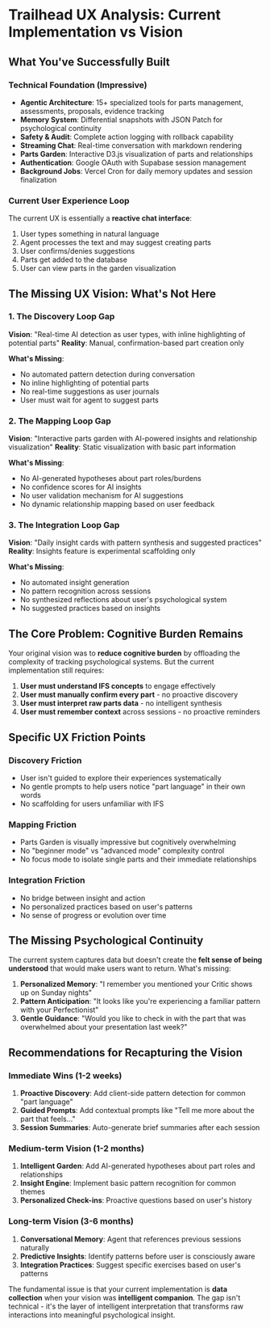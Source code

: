 # Trailhead UX Analysis: Current Implementation vs Vision

## What You've Successfully Built

### **Technical Foundation (Impressive)**

- **Agentic Architecture**: 15+ specialized tools for parts management, assessments, proposals, evidence tracking
- **Memory System**: Differential snapshots with JSON Patch for psychological continuity
- **Safety & Audit**: Complete action logging with rollback capability
- **Streaming Chat**: Real-time conversation with markdown rendering
- **Parts Garden**: Interactive D3.js visualization of parts and relationships
- **Authentication**: Google OAuth with Supabase session management
- **Background Jobs**: Vercel Cron for daily memory updates and session finalization

### **Current User Experience Loop**

The current UX is essentially a **reactive chat interface**:

1. User types something in natural language
2. Agent processes the text and may suggest creating parts
3. User confirms/denies suggestions
4. Parts get added to the database
5. User can view parts in the garden visualization

## The Missing UX Vision: What's Not Here

### **1. The Discovery Loop Gap**

**Vision**: "Real-time AI detection as user types, with inline highlighting of potential parts"
**Reality**: Manual, confirmation-based part creation only

**What's Missing**:

- No automated pattern detection during conversation
- No inline highlighting of potential parts
- No real-time suggestions as user journals
- User must wait for agent to suggest parts

### **2. The Mapping Loop Gap**

**Vision**: "Interactive parts garden with AI-powered insights and relationship visualization"
**Reality**: Static visualization with basic part information

**What's Missing**:

- No AI-generated hypotheses about part roles/burdens
- No confidence scores for AI insights
- No user validation mechanism for AI suggestions
- No dynamic relationship mapping based on user feedback

### **3. The Integration Loop Gap**

**Vision**: "Daily insight cards with pattern synthesis and suggested practices"
**Reality**: Insights feature is experimental scaffolding only

**What's Missing**:

- No automated insight generation
- No pattern recognition across sessions
- No synthesized reflections about user's psychological system
- No suggested practices based on insights

## The Core Problem: Cognitive Burden Remains

Your original vision was to **reduce cognitive burden** by offloading the complexity of tracking psychological systems. But the current implementation still requires:

1. **User must understand IFS concepts** to engage effectively
2. **User must manually confirm every part** - no proactive discovery
3. **User must interpret raw parts data** - no intelligent synthesis
4. **User must remember context** across sessions - no proactive reminders

## Specific UX Friction Points

### **Discovery Friction**

- User isn't guided to explore their experiences systematically
- No gentle prompts to help users notice "part language" in their own words
- No scaffolding for users unfamiliar with IFS

### **Mapping Friction**

- Parts Garden is visually impressive but cognitively overwhelming
- No "beginner mode" vs "advanced mode" complexity control
- No focus mode to isolate single parts and their immediate relationships

### **Integration Friction**

- No bridge between insight and action
- No personalized practices based on user's patterns
- No sense of progress or evolution over time

## The Missing Psychological Continuity

The current system captures data but doesn't create the **felt sense of being understood** that would make users want to return. What's missing:

1. **Personalized Memory**: "I remember you mentioned your Critic shows up on Sunday nights"
2. **Pattern Anticipation**: "It looks like you're experiencing a familiar pattern with your Perfectionist"
3. **Gentle Guidance**: "Would you like to check in with the part that was overwhelmed about your presentation last week?"

## Recommendations for Recapturing the Vision

### **Immediate Wins (1-2 weeks)**

1. **Proactive Discovery**: Add client-side pattern detection for common "part language"
2. **Guided Prompts**: Add contextual prompts like "Tell me more about the part that feels..."
3. **Session Summaries**: Auto-generate brief summaries after each session

### **Medium-term Vision (1-2 months)**

1. **Intelligent Garden**: Add AI-generated hypotheses about part roles and relationships
2. **Insight Engine**: Implement basic pattern recognition for common themes
3. **Personalized Check-ins**: Proactive questions based on user's history

### **Long-term Vision (3-6 months)**

1. **Conversational Memory**: Agent that references previous sessions naturally
2. **Predictive Insights**: Identify patterns before user is consciously aware
3. **Integration Practices**: Suggest specific exercises based on user's patterns

The fundamental issue is that your current implementation is **data collection** when your vision was **intelligent companion**. The gap isn't technical - it's the layer of intelligent interpretation that transforms raw interactions into meaningful psychological insight.
